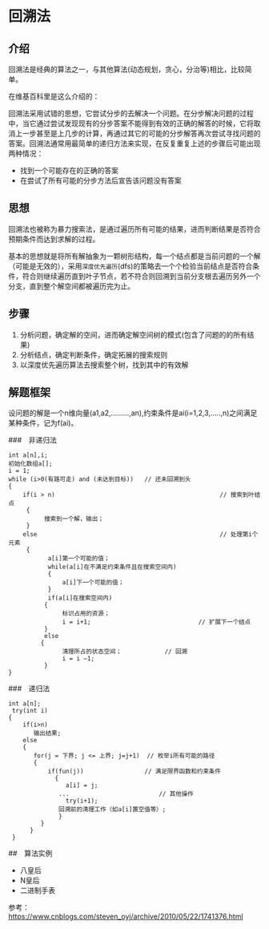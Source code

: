 # 回溯法

## 介绍

回溯法是经典的算法之一，与其他算法(动态规划，贪心，分治等)相比，比较简单。

在维基百科里是这么介绍的：

回溯法采用试错的思想，它尝试分步的去解决一个问题。在分步解决问题的过程中，当它通过尝试发现现有的分步答案不能得到有效的正确的解答的时候，它将取消上一步甚至是上几步的计算，再通过其它的可能的分步解答再次尝试寻找问题的答案。回溯法通常用最简单的递归方法来实现，在反复重复上述的步骤后可能出现两种情况：

- 找到一个可能存在的正确的答案
- 在尝试了所有可能的分步方法后宣告该问题没有答案

## 思想

回溯法也被称为暴力搜索法，是通过遍历所有可能的结果，进而判断结果是否符合预期条件而达到求解的过程。

基本的思想就是将所有解抽象为一颗树形结构，每一个结点都是当前问题的一个解（可能是无效的），采用`深度优先遍历`(dfs)的策略去一个个检验当前结点是否符合条件，符合则继续遍历直到叶子节点，若不符合则回溯到当前分支根去遍历另外一个分支，直到整个解空间都被遍历完为止。

## 步骤

1. 分析问题，确定解的空间，进而确定解空间树的模式(包含了问题的的所有结果)
2. 分析结点，确定判断条件，确定拓展的搜索规则
3. 以深度优先遍历算法去搜索整个树，找到其中的有效解

## 解题框架

设问题的解是一个n维向量(a1,a2,………,an),约束条件是ai(i=1,2,3,…..,n)之间满足某种条件，记为f(ai)。

###　非递归法

```
int a[n],i;
初始化数组a[];
i = 1;
while (i>0(有路可走) and (未达到目标))   // 还未回溯到头
{
    if(i > n)                                              // 搜索到叶结点
     {   
          搜索到一个解，输出；
     }
    else                                                   // 处理第i个元素
     { 
           a[i]第一个可能的值；
           while(a[i]在不满足约束条件且在搜索空间内)
           {
               a[i]下一个可能的值；
           }
           if(a[i]在搜索空间内)
          {
               标识占用的资源；
               i = i+1;                              // 扩展下一个结点
          }
          else 
         {
               清理所占的状态空间；            // 回溯
               i = i –1; 
          }
}
```

###　递归法

```
int a[n];
 try(int i)
{
    if(i>n)
       输出结果;
    else
    {
       for(j = 下界; j <= 上界; j=j+1)  // 枚举i所有可能的路径
       {
           if(fun(j))                 // 满足限界函数和约束条件
             {
                a[i] = j;
              ...                         // 其他操作
                try(i+1);
              回溯前的清理工作（如a[i]置空值等）;
              }
         }
      }
 }
```

##　算法实例

- 八皇后
- N皇后
- 二进制手表


参考：　https://www.cnblogs.com/steven_oyj/archive/2010/05/22/1741376.html